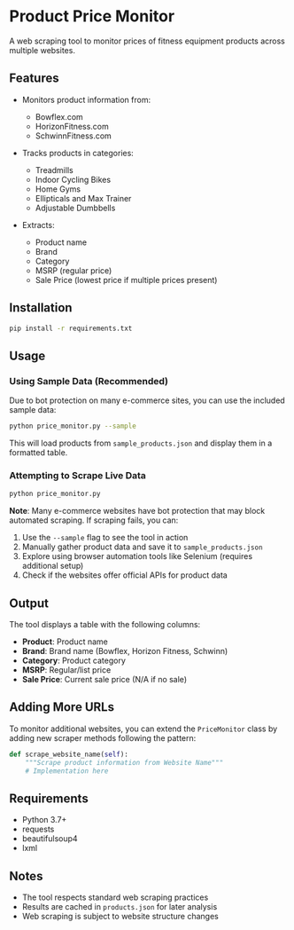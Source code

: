 # Product Price Monitor

A web scraping tool to monitor prices of fitness equipment products across multiple websites.

## Features

- Monitors product information from:
  - Bowflex.com
  - HorizonFitness.com
  - SchwinnFitness.com

- Tracks products in categories:
  - Treadmills
  - Indoor Cycling Bikes
  - Home Gyms
  - Ellipticals and Max Trainer
  - Adjustable Dumbbells

- Extracts:
  - Product name
  - Brand
  - Category
  - MSRP (regular price)
  - Sale Price (lowest price if multiple prices present)

## Installation

```bash
pip install -r requirements.txt
```

## Usage

### Using Sample Data (Recommended)

Due to bot protection on many e-commerce sites, you can use the included sample data:

```bash
python price_monitor.py --sample
```

This will load products from `sample_products.json` and display them in a formatted table.

### Attempting to Scrape Live Data

```bash
python price_monitor.py
```

**Note**: Many e-commerce websites have bot protection that may block automated scraping. If scraping fails, you can:

1. Use the `--sample` flag to see the tool in action
2. Manually gather product data and save it to `sample_products.json`
3. Explore using browser automation tools like Selenium (requires additional setup)
4. Check if the websites offer official APIs for product data

## Output

The tool displays a table with the following columns:
- **Product**: Product name
- **Brand**: Brand name (Bowflex, Horizon Fitness, Schwinn)
- **Category**: Product category
- **MSRP**: Regular/list price
- **Sale Price**: Current sale price (N/A if no sale)

## Adding More URLs

To monitor additional websites, you can extend the `PriceMonitor` class by adding new scraper methods following the pattern:

```python
def scrape_website_name(self):
    """Scrape product information from Website Name"""
    # Implementation here
```

## Requirements

- Python 3.7+
- requests
- beautifulsoup4
- lxml

## Notes

- The tool respects standard web scraping practices
- Results are cached in `products.json` for later analysis
- Web scraping is subject to website structure changes
